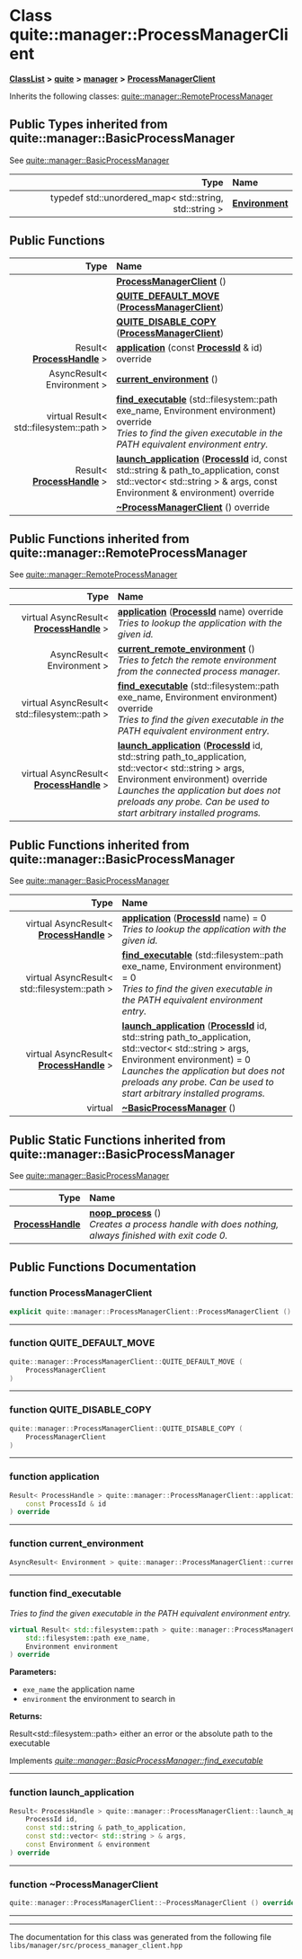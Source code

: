 

# Class quite::manager::ProcessManagerClient



[**ClassList**](annotated.md) **>** [**quite**](namespacequite.md) **>** [**manager**](namespacequite_1_1manager.md) **>** [**ProcessManagerClient**](classquite_1_1manager_1_1ProcessManagerClient.md)








Inherits the following classes: [quite::manager::RemoteProcessManager](classquite_1_1manager_1_1RemoteProcessManager.md)


















## Public Types inherited from quite::manager::BasicProcessManager

See [quite::manager::BasicProcessManager](classquite_1_1manager_1_1BasicProcessManager.md)

| Type | Name |
| ---: | :--- |
| typedef std::unordered\_map&lt; std::string, std::string &gt; | [**Environment**](classquite_1_1manager_1_1BasicProcessManager.md#typedef-environment)  <br> |
























































## Public Functions

| Type | Name |
| ---: | :--- |
|   | [**ProcessManagerClient**](#function-processmanagerclient) () <br> |
|   | [**QUITE\_DEFAULT\_MOVE**](#function-quite_default_move) ([**ProcessManagerClient**](classquite_1_1manager_1_1ProcessManagerClient.md)) <br> |
|   | [**QUITE\_DISABLE\_COPY**](#function-quite_disable_copy) ([**ProcessManagerClient**](classquite_1_1manager_1_1ProcessManagerClient.md)) <br> |
|  Result&lt; [**ProcessHandle**](classquite_1_1manager_1_1ProcessHandle.md) &gt; | [**application**](#function-application) (const [**ProcessId**](structquite_1_1manager_1_1ProcessId.md) & id) override<br> |
|  AsyncResult&lt; Environment &gt; | [**current\_environment**](#function-current_environment) () <br> |
| virtual Result&lt; std::filesystem::path &gt; | [**find\_executable**](#function-find_executable) (std::filesystem::path exe\_name, Environment environment) override<br>_Tries to find the given executable in the PATH equivalent environment entry._  |
|  Result&lt; [**ProcessHandle**](classquite_1_1manager_1_1ProcessHandle.md) &gt; | [**launch\_application**](#function-launch_application) ([**ProcessId**](structquite_1_1manager_1_1ProcessId.md) id, const std::string & path\_to\_application, const std::vector&lt; std::string &gt; & args, const Environment & environment) override<br> |
|   | [**~ProcessManagerClient**](#function-processmanagerclient) () override<br> |


## Public Functions inherited from quite::manager::RemoteProcessManager

See [quite::manager::RemoteProcessManager](classquite_1_1manager_1_1RemoteProcessManager.md)

| Type | Name |
| ---: | :--- |
| virtual AsyncResult&lt; [**ProcessHandle**](classquite_1_1manager_1_1ProcessHandle.md) &gt; | [**application**](classquite_1_1manager_1_1RemoteProcessManager.md#function-application) ([**ProcessId**](structquite_1_1manager_1_1ProcessId.md) name) override<br>_Tries to lookup the application with the given id._  |
|  AsyncResult&lt; Environment &gt; | [**current\_remote\_environment**](classquite_1_1manager_1_1RemoteProcessManager.md#function-current_remote_environment) () <br>_Tries to fetch the remote environment from the connected process manager._  |
| virtual AsyncResult&lt; std::filesystem::path &gt; | [**find\_executable**](classquite_1_1manager_1_1RemoteProcessManager.md#function-find_executable) (std::filesystem::path exe\_name, Environment environment) override<br>_Tries to find the given executable in the PATH equivalent environment entry._  |
| virtual AsyncResult&lt; [**ProcessHandle**](classquite_1_1manager_1_1ProcessHandle.md) &gt; | [**launch\_application**](classquite_1_1manager_1_1RemoteProcessManager.md#function-launch_application) ([**ProcessId**](structquite_1_1manager_1_1ProcessId.md) id, std::string path\_to\_application, std::vector&lt; std::string &gt; args, Environment environment) override<br>_Launches the application but does not preloads any probe. Can be used to start arbitrary installed programs._  |


## Public Functions inherited from quite::manager::BasicProcessManager

See [quite::manager::BasicProcessManager](classquite_1_1manager_1_1BasicProcessManager.md)

| Type | Name |
| ---: | :--- |
| virtual AsyncResult&lt; [**ProcessHandle**](classquite_1_1manager_1_1ProcessHandle.md) &gt; | [**application**](classquite_1_1manager_1_1BasicProcessManager.md#function-application) ([**ProcessId**](structquite_1_1manager_1_1ProcessId.md) name) = 0<br>_Tries to lookup the application with the given id._  |
| virtual AsyncResult&lt; std::filesystem::path &gt; | [**find\_executable**](classquite_1_1manager_1_1BasicProcessManager.md#function-find_executable) (std::filesystem::path exe\_name, Environment environment) = 0<br>_Tries to find the given executable in the PATH equivalent environment entry._  |
| virtual AsyncResult&lt; [**ProcessHandle**](classquite_1_1manager_1_1ProcessHandle.md) &gt; | [**launch\_application**](classquite_1_1manager_1_1BasicProcessManager.md#function-launch_application) ([**ProcessId**](structquite_1_1manager_1_1ProcessId.md) id, std::string path\_to\_application, std::vector&lt; std::string &gt; args, Environment environment) = 0<br>_Launches the application but does not preloads any probe. Can be used to start arbitrary installed programs._  |
| virtual  | [**~BasicProcessManager**](classquite_1_1manager_1_1BasicProcessManager.md#function-basicprocessmanager) () <br> |






## Public Static Functions inherited from quite::manager::BasicProcessManager

See [quite::manager::BasicProcessManager](classquite_1_1manager_1_1BasicProcessManager.md)

| Type | Name |
| ---: | :--- |
|  [**ProcessHandle**](classquite_1_1manager_1_1ProcessHandle.md) | [**noop\_process**](classquite_1_1manager_1_1BasicProcessManager.md#function-noop_process) () <br>_Creates a process handle with does nothing, always finished with exit code 0._  |










































































## Public Functions Documentation




### function ProcessManagerClient 

```C++
explicit quite::manager::ProcessManagerClient::ProcessManagerClient () 
```




<hr>



### function QUITE\_DEFAULT\_MOVE 

```C++
quite::manager::ProcessManagerClient::QUITE_DEFAULT_MOVE (
    ProcessManagerClient
) 
```




<hr>



### function QUITE\_DISABLE\_COPY 

```C++
quite::manager::ProcessManagerClient::QUITE_DISABLE_COPY (
    ProcessManagerClient
) 
```




<hr>



### function application 

```C++
Result< ProcessHandle > quite::manager::ProcessManagerClient::application (
    const ProcessId & id
) override
```




<hr>



### function current\_environment 

```C++
AsyncResult< Environment > quite::manager::ProcessManagerClient::current_environment () 
```




<hr>



### function find\_executable 

_Tries to find the given executable in the PATH equivalent environment entry._ 
```C++
virtual Result< std::filesystem::path > quite::manager::ProcessManagerClient::find_executable (
    std::filesystem::path exe_name,
    Environment environment
) override
```





**Parameters:**


* `exe_name` the application name 
* `environment` the environment to search in 



**Returns:**

Result&lt;std::filesystem::path&gt; either an error or the absolute path to the executable 





        
Implements [*quite::manager::BasicProcessManager::find\_executable*](classquite_1_1manager_1_1BasicProcessManager.md#function-find_executable)


<hr>



### function launch\_application 

```C++
Result< ProcessHandle > quite::manager::ProcessManagerClient::launch_application (
    ProcessId id,
    const std::string & path_to_application,
    const std::vector< std::string > & args,
    const Environment & environment
) override
```




<hr>



### function ~ProcessManagerClient 

```C++
quite::manager::ProcessManagerClient::~ProcessManagerClient () override
```




<hr>

------------------------------
The documentation for this class was generated from the following file `libs/manager/src/process_manager_client.hpp`

